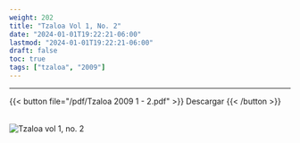 ```yaml
---
weight: 202
title: "Tzaloa Vol 1, No. 2"
date: "2024-01-01T19:22:21-06:00"
lastmod: "2024-01-01T19:22:21-06:00"
draft: false
toc: true
tags: ["tzaloa", "2009"]
---
```

- - - - - - - - -
{{< button file="/pdf/Tzaloa 2009 1 - 2.pdf" >}}   Descargar {{< /button >}} 
######
![Tzaloa vol 1, no. 2](/images/portada/1-2.jpeg)
